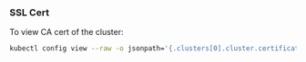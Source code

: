### SSL Cert
To view CA cert of the cluster:

```bash
kubectl config view --raw -o jsonpath='{.clusters[0].cluster.certificate-authority-data}' | base64 --decode
```